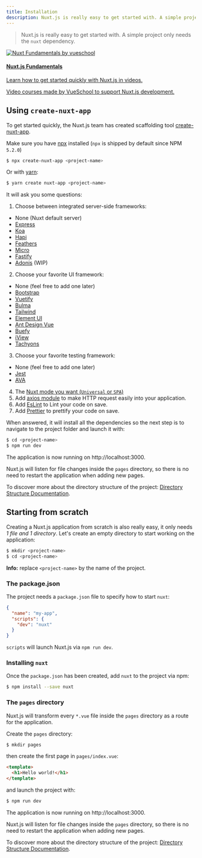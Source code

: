 ```yaml
---
title: Installation
description: Nuxt.js is really easy to get started with. A simple project only needs the `nuxt` dependency.
---
```


> Nuxt.js is really easy to get started with. A simple project only needs the `nuxt` dependency.

<div>
  <a href="https://vueschool.io/courses/nuxtjs-fundamentals/?friend=nuxt" target="_blank" class="Promote">
    <img src="/nuxt-fundamentals.png" srcset="/nuxt-fundamentals-2x.png 2x" alt="Nuxt Fundamentals by vueschool"/>
    <div class="Promote__Content">
      <h4 class="Promote__Content__Title">Nuxt.js Fundamentals</h4>
      <p class="Promote__Content__Description">Learn how to get started quickly with Nuxt.js in videos.</p>
      <p class="Promote__Content__Signature">Video courses made by VueSchool to support Nuxt.js development.</p>
    </div>
  </a>
</div>

## Using `create-nuxt-app`

To get started quickly, the Nuxt.js team has created scaffolding tool [create-nuxt-app](https://github.com/nuxt/create-nuxt-app).

Make sure you have [npx](https://www.npmjs.com/package/npx) installed (`npx` is shipped by default since NPM `5.2.0`)

```bash
$ npx create-nuxt-app <project-name>
```

Or with [yarn](https://yarnpkg.com/en/):

```bash
$ yarn create nuxt-app <project-name>
```

It will ask you some questions:

1. Choose between integrated server-side frameworks:
  - None (Nuxt default server)
  - [Express](https://github.com/expressjs/express)
  - [Koa](https://github.com/koajs/koa)
  - [Hapi](https://github.com/hapijs/hapi)
  - [Feathers](https://github.com/feathersjs/feathers)
  - [Micro](https://github.com/zeit/micro)
  - [Fastify](https://github.com/fastify/fastify)
  - [Adonis](https://github.com/adonisjs/adonis-framework) (WIP)
2. Choose your favorite UI framework:
  - None (feel free to add one later)
  - [Bootstrap](https://github.com/bootstrap-vue/bootstrap-vue)
  - [Vuetify](https://github.com/vuetifyjs/vuetify)
  - [Bulma](https://github.com/jgthms/bulma)
  - [Tailwind](https://github.com/tailwindcss/tailwindcss)
  - [Element UI](https://github.com/ElemeFE/element)
  - [Ant Design Vue](https://github.com/vueComponent/ant-design-vue)
  - [Buefy](https://buefy.github.io)
  - [iView](https://www.iviewui.com/)
  - [Tachyons](https://tachyons.io)
3. Choose your favorite testing framework:
  - None (feel free to add one later)
  - [Jest](https://github.com/facebook/jest)
  - [AVA](https://github.com/avajs/ava)
4. The [Nuxt mode you want (`Universal` or `SPA`)](https://nuxtjs.org/guide#single-page-applications-spa-)
5. Add [axios module](https://github.com/nuxt-community/axios-module) to make HTTP request easily into your application.
6. Add [EsLint](https://eslint.org/) to Lint your code on save.
7. Add [Prettier](https://prettier.io/) to prettify your code on save.

When answered, it will install all the dependencies so the next step is to navigate to the project folder and launch it with:

```bash
$ cd <project-name>
$ npm run dev
```

The application is now running on http://localhost:3000.

<div class="Alert">

Nuxt.js will listen for file changes inside the <code>pages</code> directory, so there is no need to restart the application when adding new pages.

</div>

To discover more about the directory structure of the project: [Directory Structure Documentation](/guide/directory-structure).

## Starting from scratch

Creating a Nuxt.js application from scratch is also really easy, it only needs *1 file and 1 directory*. Let's create an empty directory to start working on the application:

```bash
$ mkdir <project-name>
$ cd <project-name>
```

<div class="Alert Alert--nuxt-green">

<b>Info:</b> replace <code>&lt;project-name&gt;</nom-du-projet></code> by the name of the project.

</div>

### The package.json

The project needs a `package.json` file to specify how to start `nuxt`:

```json
{
  "name": "my-app",
  "scripts": {
    "dev": "nuxt"
  }
}
```

`scripts` will launch Nuxt.js via `npm run dev`.

### Installing `nuxt`

Once the `package.json` has been created, add `nuxt` to the project via npm:

```bash
$ npm install --save nuxt
```

### The `pages` directory

Nuxt.js will transform every `*.vue` file inside the `pages` directory as a route for the application.

Create the `pages` directory:

```bash
$ mkdir pages
```

then create the first page in `pages/index.vue`:

```html
<template>
  <h1>Hello world!</h1>
</template>
```

and launch the project with:

```bash
$ npm run dev
```

The application is now running on http://localhost:3000.

<div class="Alert">

Nuxt.js will listen for file changes inside the <code>pages</code> directory, so there is no need to restart the application when adding new pages.

</div>

To discover more about the directory structure of the project: [Directory Structure Documentation](/guide/directory-structure).

